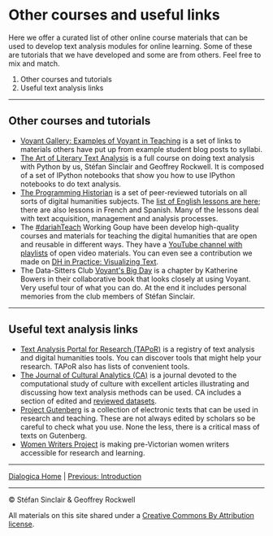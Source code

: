 # Other courses and useful links

Here we offer a curated list of other online course materials that can be used to develop text analysis modules for online learning. Some of these are tutorials that we have developed and some are from others. Feel free to mix and match.

1. Other courses and tutorials
1. Useful text analysis links

----
## Other courses and tutorials

* [Voyant Gallery: Examples of Voyant in Teaching](https://voyant-tools.org/docs/#!/guide/gallery-section-examples-of-voyant-in-teaching) is a set of links to materials others have put up from example student blog posts to syllabi.
* [The Art of Literary Text Analysis](https://github.com/sgsinclair/alta/blob/master/ipynb/ArtOfLiteraryTextAnalysis.ipynb) is a full course on doing text analysis with Python by us, Stéfan Sinclair and Geoffrey Rockwell. It is composed of a set of IPython notebooks that show you how to use IPython notebooks to do text analysis.
* [The Programming Historian](https://programminghistorian.org/) is a set of peer-reviewed tutorials on all sorts of digital humanities subjects. The [list of English lessons are here](https://programminghistorian.org/en/lessons/); there are also lessons in French and Spanish. Many of the lessons deal with text acquisition, management and analysis processes.
* The [#dariahTeach](https://teach.dariah.eu/) Working Goup have been develop high-quality courses and materials for teaching the digital humanities that are open and reusable in different ways. They have a [YouTube channel with playlists](https://www.youtube.com/channel/UCScSbG7XjiXbZVgilEp0Pkw/playlists) of open video materials. You can even see a contribution we made on [DH in Practice: Visualizing Text](https://www.youtube.com/watch?v=uamyLcWtECg).
* The Data-Sitters Club [Voyant's Big Day](https://datasittersclub.github.io/site/dsc6/) is a chapter by Katherine Bowers in their collaborative book that looks closely at using Voyant. Very useful tour of what you can do. At the end it includes personal memories from the club members of Stéfan Sinclair.

----
## Useful text analysis links

* [Text Analysis Portal for Research (TAPoR)](http://tapor.ca) is a registry of text analysis and digital humanities tools. You can discover tools that might help your research. TAPoR also has lists of convenient tools.
* [The Journal of Cultural Analytics (CA)](https://culturalanalytics.org/) is a journal devoted to the computational study of culture with excellent articles illustrating and discussing how text analysis methods can be used. CA includes a section of edited and [reviewed datasets](https://culturalanalytics.org/section/1579-data-sets).
* [Project Gutenberg](https://www.gutenberg.org/) is a collection of electronic texts that can be used in research and teaching. These are not always edited by scholars so be careful to check what you use. None the less, there is a critical mass of texts on Gutenberg.
* [Women Writers Project](https://www.wwp.northeastern.edu/) is making pre-Victorian women writers accessible for research and learning.

----

[Dialogica Home](/index.md) | [Previous: Introduction](/intro.md)

----

&copy; Stéfan Sinclair & Geoffrey Rockwell

All materials on this site shared under a [Creative Commons By Attribution license](https://creativecommons.org/licenses/by/4.0/).
